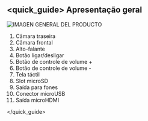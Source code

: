 ## <quick_guide> Apresentação geral

![IMAGEN GENERAL DEL PRODUCTO](
http://static.energysistem.com/images/manuals/39922/5458f125bfe20.jpg)


1. Câmara traseira
2. Câmara frontal
3. Alto-falante
4. Botão ligar/desligar
5. Botão de controle de volume +
6. Botão de controle de volume -
7. Tela táctil
8. Slot microSD
9. Saída para fones
10. Conector microUSB
11. Saída microHDMI

</quick_guide>
